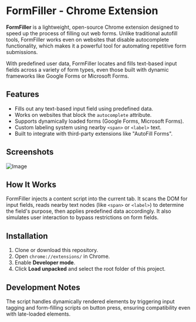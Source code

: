 # FormFiller - Chrome Extension

**FormFiller** is a lightweight, open-source Chrome extension designed to speed up the process of filling out web forms. Unlike traditional autofill tools, FormFiller works even on websites that disable autocomplete functionality, which makes it a powerful tool for automating repetitive form submissions.

With predefined user data, FormFiller locates and fills text-based input fields across a variety of form types, even those built with dynamic frameworks like Google Forms or Microsoft Forms.

## Features

- Fills out any text-based input field using predefined data.
- Works on websites that block the `autocomplete` attribute.
- Supports dynamically loaded forms (Google Forms, Microsoft Forms).
- Custom labeling system using nearby `<span>` or `<label>` text.
- Built to integrate with third-party extensions like "AutoFill Forms".

## Screenshots
![Image](https://github.com/user-attachments/assets/52ecbfc9-ccd6-4081-98e6-da4b630e1b57)

## How It Works

FormFiller injects a content script into the current tab. It scans the DOM for input fields, reads nearby text nodes (like `<span>` or `<label>`) to determine the field's purpose, then applies predefined data accordingly. It also simulates user interaction to bypass restrictions on form fields.

## Installation

1. Clone or download this repository.
2. Open `chrome://extensions/` in Chrome.
3. Enable **Developer mode**.
4. Click **Load unpacked** and select the root folder of this project.

## Development Notes

The script handles dynamically rendered elements by triggering input tagging and form-filling scripts on button press, ensuring compatibility even with late-loaded elements.
